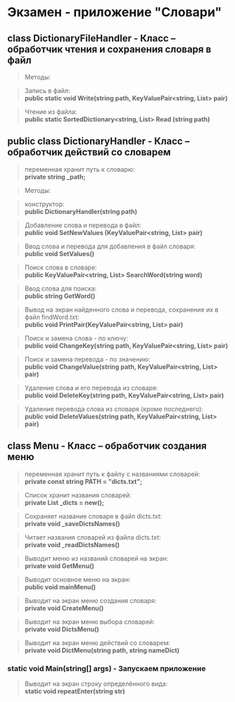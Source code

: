 # Экзамен - приложение "Словари"

## class DictionaryFileHandler - Класс – обработчик чтения и сохранения словаря в файл

>Методы:

>Запись в файл:  
**public static void Write(string path, KeyValuePair<string, List<string>> pair)** 

>Чтение из файла:  
**public static SortedDictionary<string, List<string>> Read (string path)**


## public class DictionaryHandler - Класс – обработчик действий со словарем

>переменная хранит путь к словарю:  
**private string _path;**

>Методы:

>конструктор:  
**public DictionaryHandler(string path)**

>Добавление слова и перевода в файл:  
**public void SetNewValues (KeyValuePair<string, List<string>> pair)**

>Ввод слова и перевода для добавления в файл словаря:  
**public void SetValues()**

>Поиск слова в словаре:  
**public KeyValuePair<string, List<string>> SearchWord(string word)** 

>Ввод слова для поиска:  
**public string GetWord()**

>Вывод на экран найденного слова и перевода, сохранение их в файл findWord.txt:  
**public void PrintPair(KeyValuePair<string, List<string>> pair)**

>Поиск и замена слова - по ключу:  
**public void ChangeKey(string path, KeyValuePair<string, List<string>> pair)**

>Поиск и замена перевода - по значению:  
**public void ChangeValue(string path, KeyValuePair<string, List<string>> pair)**

>Удаление слова и его перевода из словаря:  
**public void DeleteKey(string path, KeyValuePair<string, List<string>> pair)**

>Удаление перевода слова из словаря (кроме последнего):  
**public void DeleteValues(string path, KeyValuePair<string, List<string>> pair)**
      
## class Menu - Класс – обработчик создания меню 
  
>переменная хранит путь к файлу с названиями словарей:  
**private const string PATH = "dicts.txt";**

>Список хранит названия словарей:  
**private List<string> _dicts = new();**

>Сохраняет название словаря в файл dicts.txt:  
**private void _saveDictsNames()**

>Читает названия словарей из файла dicts.txt:  
**private void _readDictsNames()**

>Выводит меню из названий словарей на экран:  
**private void GetMenu()**

>Выводит основное меню на экран:  
**public void mainMenu()**

>Выводит на экран меню создания словаря:  
**private void CreateMenu()**

>Выводит на экран меню выбора словарей:  
**private void DictsMenu()**

>Выводит на экран меню действий со словарем:  
**private void DictMenu(string path, string nameDict)**

### static void Main(string[] args) - Запускаем приложение

>Выводит на экран строку определённого вида:  
**static void repeatEnter(string str)**



















